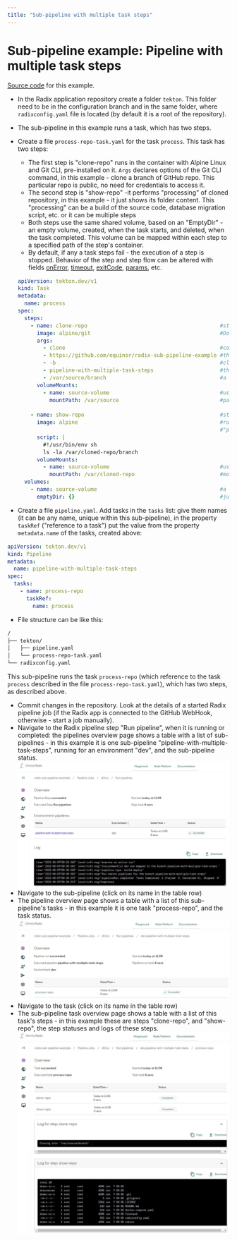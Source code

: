 ```yaml
---
title: "Sub-pipeline with multiple task steps"
---
```


# Sub-pipeline example: Pipeline with multiple task steps

[Source code](https://github.com/equinor/radix-sub-pipeline-example/tree/pipeline-with-multiple-task-steps) for this example.

* In the Radix application repository create a folder `tekton`. This folder need to be in the configuration branch and in the same folder, where `radixconfig.yaml` file is located (by default it is a root of the repository).
* The sub-pipeline in this example runs a task, which has two steps.
* Create a file `process-repo-task.yaml` for the task `process`. This task has two steps:
  * The first step is "clone-repo" runs in the container with Alpine Linux and Git CLI, pre-installed  on it. `Args` declares options of the Git CLI command, in this example - clone a branch of GitHub repo. This particular repo is public, no need for credentials to access it.
  * The second step is "show-repo" -it performs "processing" of cloned repository, in this example - it just shows its folder content. This "processing" can be a build of the source code, database migration script, etc. or it can be multiple steps
  * Both steps use the same shared volume, based on an "EmptyDir" - an empty volume, created, when the task starts, and deleted, when the task completed. This volume can be mapped within each step to a specified path of the step's container.
  * By default, if any a task steps fail - the execution of a step is stopped. Behavior of the step and step flow can be altered with fields [onError](https://tekton.dev/docs/pipelines/tasks/#specifying-onerror-for-a-step), [timeout](https://tekton.dev/docs/pipelines/tasks/#specifying-a-timeout), [exitCode](https://tekton.dev/docs/pipelines/tasks/#accessing-steps-exitcode-in-subsequent-steps), [params](https://tekton.dev/docs/pipelines/tasks/#specifying-parameters), etc.

  ```yaml
  apiVersion: tekton.dev/v1
  kind: Task
  metadata:
    name: process
  spec:
    steps:
      - name: clone-repo                                          #step to clone a Git repository
        image: alpine/git                                         #Docker image with Git CLI
        args:
          - clone                                                 #command to clone the git repository
          - https://github.com/equinor/radix-sub-pipeline-example #the repository to be cloned
          - -b                                                    #clone specific branch
          - pipeline-with-multiple-task-steps                     #the branch to be cloned
          - /var/source/branch                                    #a folder, where to clone the repository
        volumeMounts:
          - name: source-volume                                   #using an empty volume, shared between this task steps
            mountPath: /var/source                                #path, where the common empty volume is mapped
  
      - name: show-repo                                           #step to process the repository, cloned in the step "clone-repo"
        image: alpine                                             #run a sh-script within a Alpine Linux container
                                                                  #"process" the cloned repository - here just show its folder
        script: |
          #!/usr/bin/env sh
          ls -la /var/cloned-repo/branch
        volumeMounts:
          - name: source-volume                                   #using the same volume, used in the step "clone-repo"
            mountPath: /var/cloned-repo                           #mount this volume to a folder "/var/cloned-repo"
    volumes:
      - name: source-volume                                       #a volume, which can be shared between task steps
        emptyDir: {}                                              #just an empty volume, being deleted after completion of the task
  ```

* Create a file `pipeline.yaml`. Add tasks in the `tasks` list: give them names (it can be any name, unique within this sub-pipeline), in the property `taskRef` ("reference to a task") put the value from the property `metadata.name` of the tasks, created above:

```yaml
apiVersion: tekton.dev/v1
kind: Pipeline
metadata:
  name: pipeline-with-multiple-task-steps
spec:
  tasks:
    - name: process-repo
      taskRef:
        name: process
```

* File structure can be like this:

```sh
/
├── tekton/
│   ├── pipeline.yaml
│   └── process-repo-task.yaml
└── radixconfig.yaml
```

This sub-pipeline runs the task `process-repo` (which reference to the task `process` described in the file `process-repo-task.yaml`), which has two steps, as described above.

* Commit changes in the repository. Look at the details of a started Radix pipeline job (if the Radix app is connected to the GitHub WebHook, otherwise - start a job manually).
* Navigate to the Radix pipeline step "Run pipeline", when it is running or completed: the pipelines overview page shows a table with a list of sub-pipelines - in this example it is one sub-pipeline "pipeline-with-multiple-task-steps", running for an environment "dev", and the sub-pipeline status.
 ![Sub-pipeline list](./example-pipeline-with-multiple-task-steps.jpg "Sub-pipeline list")
* Navigate to the sub-pipeline (click on its name in the table row)
* The pipeline overview page shows a table with a list of this sub-pipeline's tasks - in this example it is one task "process-repo", and the task status.
  ![Sub-pipeline tasks](./example-pipeline-with-multiple-task-steps-task-list.jpg "Sub-pipeline tasks")
* Navigate to the task (click on its name in the table row)
* The sub-pipeline task overview page shows a table with a list of this task's steps - in this example these are steps "clone-repo", and "show-repo", the step statuses and logs of these steps.
  ![Sub-pipeline task steps](./example-pipeline-with-multiple-task-steps-step-list.jpg "Sub-pipeline task steps")
